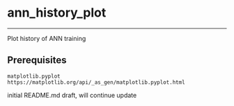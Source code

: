 # ann_history_plot
---
Plot history of ANN training

## Prerequisites ##
```
matplotlib.pyplot
https://matplotlib.org/api/_as_gen/matplotlib.pyplot.html

```

initial README.md draft, will continue update